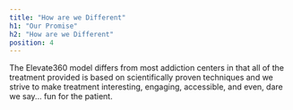 ```yaml
---
title: "How are we Different"
h1: "Our Promise"
h2: "How are we Different"
position: 4
---
```


The Elevate360 model differs from most addiction centers in that all of the treatment provided is based on scientifically proven techniques and we strive to make treatment interesting, engaging, accessible, and even, dare we say... fun for the patient.
